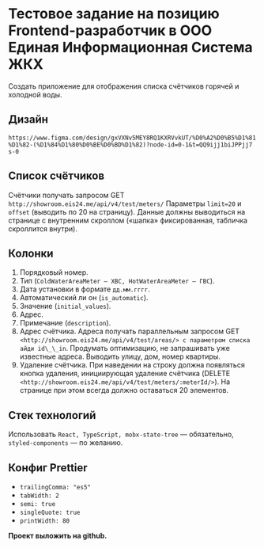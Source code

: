 # Тестовое задание на позицию Frontend-разработчик в ООО Единая Информационная Система ЖКХ

Создать приложение для отображения списка счётчиков горячей и холодной воды.

## Дизайн

`https://www.figma.com/design/gxVXNv5MEY8RQ1KXRVvkUT/%D0%A2%D0%B5%D1%81
%D1%82-(%D1%84%D1%80%D0%BE%D0%BD%D1%82)?node-id=0-1&t=QQ9ijj1biJPPjj7
s-0
`

## Список счётчиков

Счётчики получать запросом GET
`http://showroom.eis24.me/api/v4/test/meters/`
Параметры `limit=20` и `offset` (выводить по 20 на страницу).
Данные должны выводиться на странице с внутренним скроллом
(«шапка» фиксированная, табличка скроллится внутри).

## Колонки

1. Порядковый номер.
2. Тип (`ColdWaterAreaMeter — ХВС, HotWaterAreaMeter — ГВС`).
3. Дата установки в формате `дд.мм.гггг`.
4. Автоматический ли он (`is_automatic`).
5. Значение (`initial_values`).
6. Адреc.
7. Примечание (`description`).
8. Адрес счётчика.
   Адреса получать параллельным запросом
   GET `<http://showroom.eis24.me/api/v4/test/areas/> с параметром списка айди id\_\_in`.
   Продумать оптимизацию, не запрашивать уже известные адреса.
   Выводить улицу, дом, номер квартиры.
9. Удаление счётчика.
   При наведении на строку должна появляться кнопка удаления, инициирующая
   удаление счётчика (DELETE `<http://showroom.eis24.me/api/v4/test/meters/:meterId/>`).
   На странице при этом всегда должно оставаться 20 элементов.

## Стек технологий

Использовать `React, TypeScript, mobx-state-tree` — обязательно,
`styled-components` — по желанию.

## Конфиг Prettier

- `trailingComma: "es5"`
- `tabWidth: 2`
- `semi: true`
- `singleQuote: true`
- `printWidth: 80`

**Проект выложить на github.**
